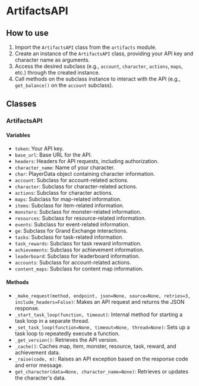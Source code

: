# ArtifactsAPI

## How to use

1. Import the `ArtifactsAPI` class from the `artifacts` module.
2. Create an instance of the `ArtifactsAPI` class, providing your API key and character name as arguments.
3. Access the desired subclass (e.g., `account`, `character`, `actions`, `maps`, etc.) through the created instance.
4. Call methods on the subclass instance to interact with the API (e.g., `get_balance()` on the `account` subclass).

## Classes

### ArtifactsAPI

#### Variables

- `token`: Your API key.
- `base_url`: Base URL for the API.
- `headers`: Headers for API requests, including authorization.
- `character_name`: Name of your character.
- `char`: PlayerData object containing character information.
- `account`: Subclass for account-related actions.
- `character`: Subclass for character-related actions.
- `actions`: Subclass for character actions.
- `maps`: Subclass for map-related information.
- `items`: Subclass for item-related information.
- `monsters`: Subclass for monster-related information.
- `resources`: Subclass for resource-related information.
- `events`: Subclass for event-related information.
- `ge`: Subclass for Grand Exchange interactions.
- `tasks`: Subclass for task-related information.
- `task_rewards`: Subclass for task reward information.
- `achievements`: Subclass for achievement information.
- `leaderboard`: Subclass for leaderboard information.
- `accounts`: Subclass for account-related actions.
- `content_maps`: Subclass for content map information.

#### Methods

- `_make_request(method, endpoint, json=None, source=None, retries=3, include_headers=False)`: Makes an API request and returns the JSON response.
- `_start_task_loop(function, timeout)`: Internal method for starting a task loop in a separate thread.
- `_set_task_loop(function=None, timeout=None, thread=None)`: Sets up a task loop to repeatedly execute a function.
- `_get_version()`: Retrieves the API version.
- `_cache()`: Caches map, item, monster, resource, task, reward, and achievement data.
- `_raise(code, m)`: Raises an API exception based on the response code and error message.
- `get_character(data=None, character_name=None)`: Retrieves or updates the character's data.
